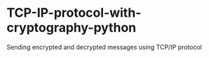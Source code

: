 # TCP-IP-protocol-with-cryptography-python
Sending encrypted and decrypted messages using TCP/IP protocol
